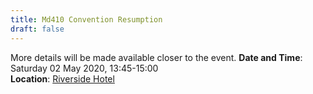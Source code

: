 ```yaml
---
title: Md410 Convention Resumption
draft: false
---
```


More details will be made available closer to the event.
**Date and Time**: Saturday 02 May 2020, 13:45-15:00 \
**Location**: [Riverside Hotel](/venue)
